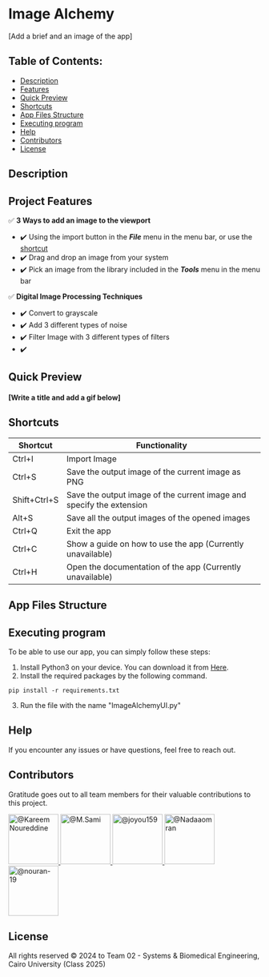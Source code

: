 # Image Alchemy
[Add a brief and an image of the app]

## Table of Contents:
- [Description](#description)
- [Features](#project-features)
- [Quick Preview](#quick-preview)
- [Shortcuts](#shortcuts)
- [App Files Structure](#app-files-structure)
- [Executing program](#executing-program)
- [Help](#help)
- [Contributors](#contributors)
- [License](#license)

## Description


## Project Features
:white_check_mark: **3 Ways to add an image to the viewport**
- :heavy_check_mark: Using the import button in the **_File_** menu in the menu bar, or use the [shortcut](#shortcuts)
- :heavy_check_mark: Drag and drop an image from your system
- :heavy_check_mark: Pick an image from the library included in the **_Tools_** menu in the menu bar

:white_check_mark: **Digital Image Processing Techniques**
- :heavy_check_mark: Convert to grayscale
- :heavy_check_mark: Add 3 different types of noise
- :heavy_check_mark: Filter Image with 3 different types of filters
- :heavy_check_mark: 

## Quick Preview

#### [Write a title and add a gif below]

## Shortcuts
<center>

| Shortcut     | Functionality                                                        |
|--------------|----------------------------------------------------------------------|
| Ctrl+I       | Import Image                                                         |
| Ctrl+S       | Save the output image of the current image as PNG                    |
| Shift+Ctrl+S | Save the output image of the current image and specify the extension |
| Alt+S        | Save all the output images of the opened images                      |
| Ctrl+Q       | Exit the app                                                         |
| Ctrl+C       | Show a guide on how to use the app (Currently unavailable)           |
| Ctrl+H       | Open the documentation of the app (Currently unavailable)            |

</center>

## App Files Structure


## Executing program

To be able to use our app, you can simply follow these steps:
1. Install Python3 on your device. You can download it from <a href="https://www.python.org/downloads/">Here</a>.
2. Install the required packages by the following command.
```
pip install -r requirements.txt
```
3. Run the file with the name "ImageAlchemyUI.py"

## Help

If you encounter any issues or have questions, feel free to reach out.

## Contributors

Gratitude goes out to all team members for their valuable contributions to this project.

<div align="left">
  <a href="https://github.com/cln-Kafka">
    <img src="https://avatars.githubusercontent.com/u/100665578?v=4" width="100px" alt="@Kareem Noureddine">
  </a>
  <a href="https://github.com/MuhammadSamiAhmad">
    <img src="https://avatars.githubusercontent.com/u/101589634?v=4" width="100px" alt="@M.Sami">
  </a>
  <a href="https://github.com/joyou159">
    <img src="https://avatars.githubusercontent.com/u/85418161?v=4" width="100px" alt="@joyou159">
  </a>
  <a href="https://github.com/Nadaaomran">
    <img src="https://avatars.githubusercontent.com/u/104179154?v=4" width="100px" alt="@Nadaaomran">
  </a>
  <a href="https://github.com/nouran-19">
    <img src="https://avatars.githubusercontent.com/u/99448829?v=4" width="100px" alt="@nouran-19">
  </a>
</div>

## License

All rights reserved © 2024 to Team 02 - Systems & Biomedical Engineering, Cairo University (Class 2025)
